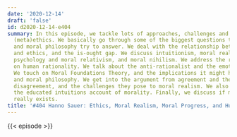 ```yaml
---
date: '2020-12-14'
draft: 'false'
id: d2020-12-14-e404
summary: In this episode, we tackle lots of approaches, challenges and arguments in
  (meta)ethics. We basically go through some of the biggest questions that ethics
  and moral philosophy try to answer. We deal with the relationship between science
  and ethics, and the is-ought gap. We discuss intuitionism, moral realism, evolutionary
  psychology and moral relativism, and moral nihilism. We address the recent literature
  on human rationality. We talk about the anti-rationalist and the emotionist challenge.
  We touch on Moral Foundations Theory, and the implications it might have for ethics
  and moral philosophy. We get into the argument from agreement and the argument from
  disagreement, and the challenges they pose to moral realism. We also talk about
  the educated intuitions account of morality. Finally, we discuss if moral progress
  really exists.
title: '#404 Hanno Sauer: Ethics, Moral Realism, Moral Progress, and Human Rationality'
---
```

{{< episode >}}
